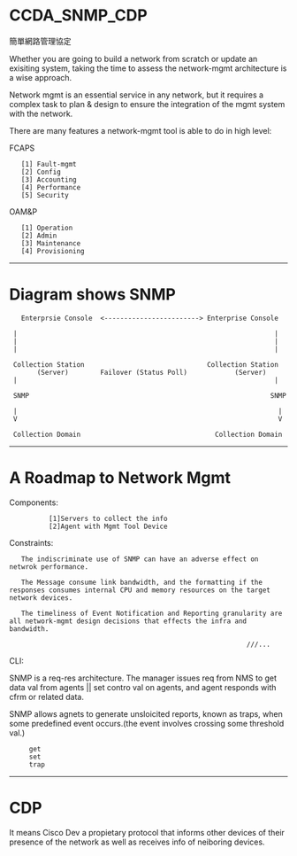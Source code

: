 # CCDA_SNMP_CDP
簡單網路管理協定

Whether you are going to build a network from scratch or update an exisiting system, taking the time to assess the network-mgmt architecture is a wise approach.

Network mgmt is an essential service in any network, but it requires a complex task to plan & design to ensure the integration of the mgmt system with the network.

There are many features a network-mgmt tool is able to do in high level:

FCAPS

       [1] Fault-mgmt
       [2] Config
       [3] Accounting
       [4] Performance
       [5] Security 

OAM&P

       [1] Operation
       [2] Admin
       [3] Maintenance
       [4] Provisioning
______________________________________________________________

# Diagram shows SNMP


       Enterprsie Console  <------------------------> Enterprise Console
      
     |                                                                 | 
     |                                                                 |
     |                                                                 |
     
     Collection Station                               Collection Station
           (Server)        Failover (Status Poll)            (Server)
     |                                                                 |
     
     SNMP                                                             SNMP
     
     |                                                                  |
     V                                                                  V
     
     Collection Domain                                  Collection Domain

______________________________________________________________

# A Roadmap to Network Mgmt

Components:

              [1]Servers to collect the info
              [2]Agent with Mgmt Tool Device

Constraints:

       The indiscriminate use of SNMP can have an adverse effect on netwrok performance. 
       
       The Message consume link bandwidth, and the formatting if the responses consumes internal CPU and memory resources on the target network devices. 
       
       The timeliness of Event Notification and Reporting granularity are all network-mgmt design decisions that effects the infra and bandwidth.
       
                                                                ///...
CLI:

SNMP is a req-res architecture. The manager issues req from NMS to get data val from agents || set contro val on agents, and agent responds with cfrm or related data.

SNMP allows agnets to generate unsloicited reports, known as traps, when some predefined event occurs.(the event involves crossing some threshold val.)

         get
         set
         trap

______________________________________________________________

# CDP

It means Cisco Dev a propietary protocol that informs other devices of their presence of the network as well as receives info of neiboring devices.
